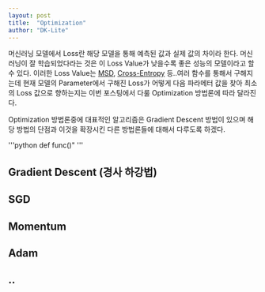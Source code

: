 ```yaml
---
layout: post
title:  "Optimization"
author: "DK-Lite"
---
```


머신러닝 모델에서 Loss란 해당 모델을 통해 예측된 값과 실제 값의 차이라 한다. 머신러닝이 잘 학습되었다라는 것은 이 Loss Value가 낮을수록 
좋은 성능의 모델이라고 할 수 있다. 이러한 Loss Value는 [MSD](), [Cross-Entropy]() 등..여러 함수를 통해서 구해지는데
현재 모델의 Parameter에서 구해진 Loss가 어떻게 다음 파라메터 값을 찾아 최소의 Loss 값으로 향하는지는 이번 포스팅에서
다룰 Optimization 방법론에 따라 달라진다.

Optimization 방법론중에 대표적인 알고리즘은 Gradient Descent 방법이 있으며 해당 방법의 단점과 이것을 확장시킨
다른 방법론들에 대해서 다루도록 하겠다.


'''python
def func()"
'''

## Gradient Descent (경사 하강법)

## SGD
## Momentum
## Adam
## ..


